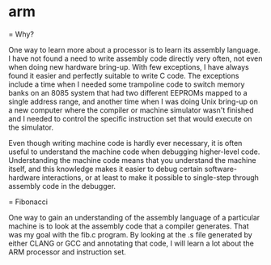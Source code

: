 # arm

= Why?

One way to learn more about a processor is to learn its assembly
language. I have not found a need to write assembly code directly very
often, not even when doing new hardware bring-up. With few exceptions,
I have always found it easier and perfectly suitable to write C code. The
exceptions include a time when I needed some trampoline code to switch
memory banks on an 8085 system that had two different EEPROMs mapped to a
single address range, and another time when I was doing Unix bring-up on
a new computer where the compiler or machine simulator  wasn't finished
and I needed to control the specific instruction set that would execute
on the simulator.

Even though writing machine code is hardly ever necessary, it is often
useful to understand the machine code when debugging higher-level
code. Understanding the machine code means that you understand the
machine itself, and this knowledge makes it easier to debug certain
software-hardware interactions, or at least to make it possible to
single-step through assembly code in the debugger.

= Fibonacci

One way to gain an understanding of the assembly language of a particular
machine is to look at the assembly code that a compiler generates.
That was my goal with the fib.c program. By looking at the .s file
generated by either CLANG or GCC and annotating that code, I will learn
a lot about the ARM processor and instruction set.

